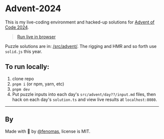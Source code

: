 # Advent-2024

This is my live-coding environment and hacked-up solutions for [Advent of Code 2024](https://adventofcode.com/).

> [Run live in browser](https://fenomas.github.io/advent-2024/)

Puzzle solutions are in: [/src/advent/](https://github.com/fenomas/advent-2023/tree/main/src/advent/). The rigging and HMR and so forth use `solid.js` this year.

## To run locally:

1.  clone repo
2.  `pnpm i` (or npm, yarn, etc)
3.  `pnpm dev`
4.  Put puzzle inputs into each day's `src/advent/day??/input.md` files, then hack on each day's `solution.ts` and view live results at `localhost:8080`.

---

## By

Made with 🍺 by [@fenomas](https://fenomas.com), license is MIT.
